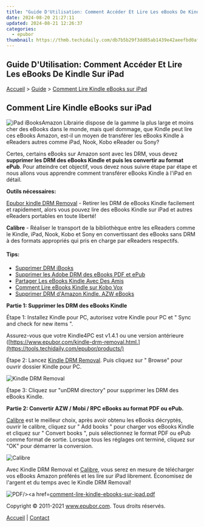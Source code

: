 ```yaml
---
title: "Guide D'Utilisation: Comment Accéder Et Lire Les eBooks De Kindle Sur iPad"
date: 2024-08-20 21:27:11
updated: 2024-08-21 12:26:37
categories:
  - epubor
thumbnail: https://thmb.techidaily.com/db7b5b29f3dd85ab1439e42aeefbd0af6cf9e882cf1c9c7fcb2a6858953bbb8e.jpg
---
```


## Guide D'Utilisation: Comment Accéder Et Lire Les eBooks De Kindle Sur iPad

[Accueil](http://www.epubor.com/fr/) \> [Guide](https://tools.techidaily.com/epubor/products/) \> [Comment Lire Kindle eBooks sur iPad](https://tools.techidaily.com/epubor/products/)

## Comment Lire Kindle eBooks sur iPad

![iPad iBooks](https://www.epubor.com/images/uppic/ipad%20reading.jpg "iRiver Story HD")Amazon Librairie dispose de la gamme la plus large et moins cher des eBooks dans le monde, mais quel dommage, que Kindle peut lire ces eBooks Amazon, est-il un moyen de transférer les eBooks Kindle à eReaders autres comme iPad, Nook, Kobo eReader ou Sony?

Certes, certains eBooks sur Amazon sont avec les DRM, vous devez **supprimer les DRM des eBooks Kindle et puis les convertir au format ePub**. Pour atteindre cet objectif, vous devez nous suivre étape par étape et nous allons vous apprendre comment transférer eBooks Kindle à l'iPad en détail.

**Outils nécessaires:**

[Epubor kindle DRM Removal](https://tools.techidaily.com/epubor/products/) \- Retirer les DRM de eBooks Kindle facilement et rapidement, alors vous pouvez lire des eBooks Kindle sur iPad et autres eReaders portables en toute liberté!

**Calibre** \- Réaliser le transport de la bibliothèque entre les eReaders comme le Kindle, iPad, Nook, Kobo et Sony en convertissant des eBooks sans DRM à des formats appropriés qui pris en charge par eReaders respectifs.

#### Tips:

* [Supprimer DRM iBooks](https://tools.techidaily.com/epubor/products/)
* [Supprimer les Adobe DRM des eBooks PDF et ePub](https://tools.techidaily.com/epubor/products/)
* [Partager Les eBooks Kindle Avec Des Amis](https://tools.techidaily.com/epubor/products/)
* [Comment Lire eBooks Kindle sur Kobo Vox](https://tools.techidaily.com/epubor/products/)
* [Supprimer DRM d'Amazon Kindle. AZW eBooks](https://tools.techidaily.com/epubor/products/)

**Partie 1: Supprimer les DRM des eBooks Kindle**

Étape 1: Installez Kindle pour PC, autorisez votre Kindle pour PC et " Sync and check for new items ". 

Assurez-vous que votre Kindle4PC est v1.4.1 ou une version antérieure ([https://www.epubor.com/kindle-drm-removal.html.](https://tools.techidaily.com/epubor/products/) 

Étape 2: Lancez [Kindle DRM Removal](https://tools.techidaily.com/epubor/products/). Puis cliquez sur " Browse" pour ouvrir dossier Kindle pour PC.

![Kindle DRM Removal](https://www.epubor.com/images/kindledrmremoval.jpg "Kindle DRM Removal")

 Étape 3: Cliquez sur "unDRM directory" pour supprimer les DRM des eBooks Kindle.

**Partie 2: Convertir AZW / Mobi / RPC eBooks au format PDF ou ePub.**

[Calibre](https://www.epubor.com) est le meilleur choix, après avoir obtenu les eBooks décryptés, ouvrir le calibre, cliquez sur " Add books " pour charger vos eBooks Kindle et cliquez sur " Convert books ", puis sélectionnez le format PDF ou ePub comme format de sortie. Lorsque tous les réglages ont terminé, cliquez sur "OK" pour démarrer la conversion.

![Calibre](https://www.epubor.com/images/remote/D4/1D/D41D8C_-story-hd-1.jpg "Calibre")

Avec Kindle DRM Removal et [Calibre](https://tools.techidaily.com/epubor/products/), vous serez en mesure de télécharger vos eBooks Amazon préférés et les lire sur iPad librement. Économisez de l'argent et du temps avec le Kindle DRM Removal!

![PDF/><a href=](https://www.epubor.com/images/remote/D4/1D/D41D8C_5F5pdf_icon.gif)[comment-lire-kindle-ebooks-sur-ipad.pdf](https://www.epubor.com/images/uppic/comment-lire-kindle-ebooks-sur-ipad.pdf)
  
  
Copyright © 2011-2021 www.epubor.com. Tous droits réservés. 

[Accueil](http://www.epubor.com/fr/) | [Contact](http://www.epubor.com/fr/mailto:support@epubor.com)

<ins class="adsbygoogle"
     style="display:block"
     data-ad-format="autorelaxed"
     data-ad-client="ca-pub-7571918770474297"
     data-ad-slot="1223367746"></ins>



<ins class="adsbygoogle"
     style="display:block"
     data-ad-client="ca-pub-7571918770474297"
     data-ad-slot="8358498916"
     data-ad-format="auto"
     data-full-width-responsive="true"></ins>
